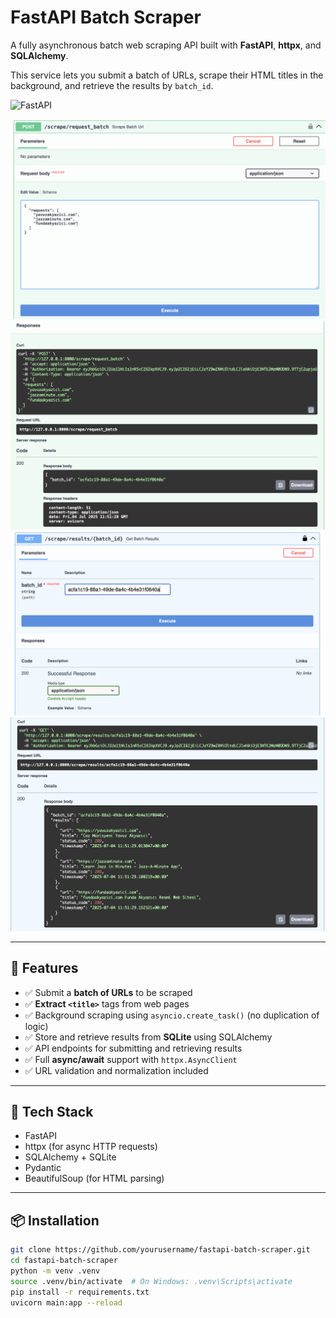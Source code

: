 # FastAPI Batch Scraper

A fully asynchronous batch web scraping API built with **FastAPI**, **httpx**, and **SQLAlchemy**.

This service lets you submit a batch of URLs, scrape their HTML titles in the background, and retrieve the results by `batch_id`.

![FastAPI](https://img.shields.io/badge/built_with-FastAPI-blue)


![Scrape Request](app/assets/scrape_request.png)
![Scrape Response](app/assets/scrape_response.png)
![Batch Scrape Request](app/assets/batch_scrape_request.png)
![Batch Scrape Response](app/assets/batch_scrape_response.png)

---

## 🚀 Features

- ✅ Submit a **batch of URLs** to be scraped
- ✅ **Extract `<title>`** tags from web pages
- ✅ Background scraping using `asyncio.create_task()` (no duplication of logic)
- ✅ Store and retrieve results from **SQLite** using SQLAlchemy
- ✅ API endpoints for submitting and retrieving results
- ✅ Full **async/await** support with `httpx.AsyncClient`
- ✅ URL validation and normalization included

---

## 🔧 Tech Stack

- FastAPI
- httpx (for async HTTP requests)
- SQLAlchemy + SQLite
- Pydantic
- BeautifulSoup (for HTML parsing)

---

## 📦 Installation

```bash
git clone https://github.com/yourusername/fastapi-batch-scraper.git
cd fastapi-batch-scraper
python -m venv .venv
source .venv/bin/activate  # On Windows: .venv\Scripts\activate
pip install -r requirements.txt
uvicorn main:app --reload
````
